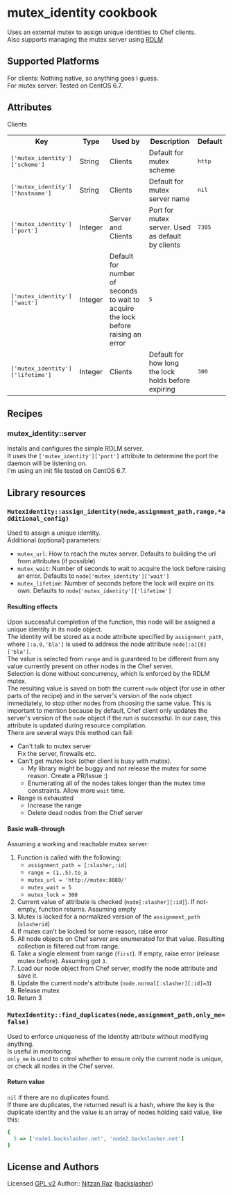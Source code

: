 # mutex_identity cookbook

Uses an external mutex to assign unique identities to Chef clients.  
Also supports managing the mutex server using [RDLM](https://github.com/thefab/restful-distributed-lock-manager)

## Supported Platforms

For clients: Nothing native, so anything goes I guess.  
For mutex server: Tested on CentOS 6.7.  

## Attributes

<table>
  <tr>
    <th>Key</th>
    <th>Type</th>
    <th>Used by</th>
    <th>Description</th>
    <th>Default</th>
  </tr>
  <tr>
    <td><tt>['mutex_identity']['scheme']</tt></td>
    <td>String</td>
    <td>Clients</td>
    <td>Default for mutex scheme</td>
    <td><tt>http</tt></td>
  </tr>
  <tr>
    <td><tt>['mutex_identity']['hostname']</tt></td>
    <td>String</td>
    <td>Clients</td>
    <td>Default for mutex server name</td>
    <td><tt>nil</tt></td>
  </tr>
  <tr>
    <td><tt>['mutex_identity']['port']</tt></td>
    <td>Integer</td>
    <td>Server and Clients</td>
    <td>Port for mutex server. Used as default by clients</td>
    <td><tt>7305</tt></td>
  </tr>
  <tr>
    <td><tt>['mutex_identity']['wait']</tt></td>
    <td>Integer</td>
    </td>Clients</td>
    <td>Default for number of seconds to wait to acquire the lock before raising an error</td>
    <td><tt>5</tt></td>
  </tr>
  <tr>
    <td><tt>['mutex_identity']['lifetime']</tt></td>
    <td>Integer</td>
    <td>Clients</td>
    <td>Default for how long the lock holds before expiring</td>
    <td><tt>300</tt></td>
  </tr>
</table>

## Recipes

### mutex_identity::server
Installs and configures the simple RDLM server.  
It uses the `['mutex_identity']['port']` attribute to determine the port the daemon will be listening on.  
I'm using an init file tested on CentOS 6.7.  

## Library resources

### `MutexIdentity::assign_identity(node,assignment_path,range,*additional_config)`
Used to assign a unique identity.  
Additional (optional) parameters:

* `mutex_url`: How to reach the mutex server. Defaults to building the url from attributes (if possible)
* `mutex_wait`: Number of seconds to wait to acquire the lock before raising an error. Defaults to `node['mutex_identity']['wait']`
* `mutex_lifetime`: Number of seconds before the lock will expire on its own. Defaults to `node['mutex_identity']['lifetime']`

#### Resulting effects
Upon successful completion of the function, this node will be assigned a unique identity in its node object.  
The identity will be stored as a node attribute specified by `assignment_path`, where `[:a,0,'bla']` is used to address the node attribute `node[:a][0]['bla']`.  
The value is selected from `range` and is guranteed to be different from any value currently present on other nodes in the Chef server.  
Selection is done without concurrency, which is enforced by the RDLM mutex.  
The resulting value is saved on both the current `node` object (for use in other parts of the recipe) and in the server's version of the `node` object immediately, to stop other nodes from choosing the same value. This is important to mention because by default, Chef client only updates the server's version of the `node` object if the run is successful. In our case, this attribute is updated during resource compilation.  
There are several ways this method can fail:

* Can't talk to mutex server  
    Fix the server, firewalls etc.
* Can't get mutex lock (other client is busy with mutex).
    * My library might be buggy and not release the mutex for some reason. Create a PR/Issue :)
    * Enumerating all of the nodes takes longer than the mutex time constraints. Allow more `wait` time.
* Range is exhausted
    * Increase the range
    * Delete dead nodes from the Chef server

#### Basic walk-through
Assuming a working and reachable mutex server:

1. Function is called with the following:
    * `assignment_path = [:slasher,:id]`
    * `range = (1..5).to_a`
    * `mutex_url = 'http://mutex:8080/'`
    * `mutex_wait = 5`
    * `mutex_lock = 300`
2. Current value of attribute is checked (`node[:slasher][:id]`). If not-empty, function returns. Assuming empty
3. Mutex is locked for a normalized version of the `assignment_path` (`slasherid`)
4. If mutex can't be locked for some reason, raise error
5. All node objects on Chef server are enumerated for that value. Resulting collection is filtered out from range.
6. Take a single element from range (`first`). If empty, raise error (release mutex before). Assuming got `3`.
7. Load our node object from Chef server, modify the node attribute and save it.
8. Update the current node's attribute (`node.normal[:slasher][:id]=3`)
9. Release mutex
10. Return 3

### `MutexIdentity::find_duplicates(node,assignment_path,only_me=false)`
Used to enforce uniqueness of the identity attribute without modifying anything.  
Is useful in monitoring.  
`only_me` is used to cotrol whether to ensure only the current node is unique, or check all nodes in the Chef server.  
#### Return value
`nil` if there are no duplicates found.  
If there are duplicates, the returned result is a hash, where the key is the duplicate identity and the value is an array of nodes holding said value, like this:
```ruby
{
  3 => ['node1.backslasher.net', 'node2.backslasher.net']
}
```

## License and Authors
Licensed [GPL v2](http://choosealicense.com/licenses/gpl-2.0/)
Author:: [Nitzan Raz](https://github.com/BackSlasher) ([backslasher](http://backslasher.net/))
